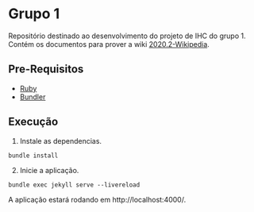 # Grupo 1

Repositório destinado ao desenvolvimento do projeto de IHC do grupo 1.<br>
Contém os documentos para prover a wiki [2020.2-Wikipedia](https://requisitos-de-software.github.io/2020.2-Wikipedia).

## Pre-Requisitos

- [Ruby](https://www.ruby-lang.org/en/documentation/installation/)
- [Bundler](https://bundler.io/)

## Execução
1. Instale as dependencias.
```
bundle install
```

2. Inicie a aplicação.
```
bundle exec jekyll serve --livereload
```

A aplicação estará rodando em http://localhost:4000/.